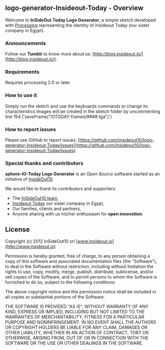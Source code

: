 
## logo-generator-Insideout-Today - Overview

Welcome to **InSideOut.Today Logo Generator**, a simple sketch developed with [Processing](http://processing.org/) representing the identity of Insideout Today (our sister company in Egypt).


### Announcements

Follow our **Tumblr** to know more about us: [http://blog.insideout.io/](http://blog.insideout.io/).


### Requirements

Requires processing 2.0 or later.

### How to use it

Simply run the sketch and use the keyboards commands to change its characteristics 
Images will be created in the sketch folder by uncommenting line 154 ('saveFrame("IOTODAY-frames/####.tga")') 

### How to report issues

Please use GitHub to report issues: [https://github.com/insideout10/logo-generator-Insideout-Today/issues](https://github.com/insideout10/logo-generator-Insideout-Today/issues).

### Special thanks and contributors

**sphere-IO-Today Logo Generator** is an *Open Source* software started as an initiative of [InsideOut10](http://www.insideout.io).

We would like to thank its contributors and supporters:

* The [InSideOut10 team](http://www.insideout.io),
* [Insideout Today](http://insideout.today) our sister company in Egypt,
* Our families, clients and partners, 
* Anyone sharing with us his/her enthusiasm for **open innovation**.


## License

Copyright (c) 2012 InSideOut10 srl [www.insideout.io](http://www.insideout.io)

Permission is hereby granted, free of charge, to any person
obtaining a copy of this software and associated documentation
files (the "Software"), to deal in the Software without
restriction, including without limitation the rights to use,
copy, modify, merge, publish, distribute, sublicense, and/or sell
copies of the Software, and to permit persons to whom the
Software is furnished to do so, subject to the following
conditions:

The above copyright notice and this permission notice shall be
included in all copies or substantial portions of the Software.

THE SOFTWARE IS PROVIDED "AS IS", WITHOUT WARRANTY OF ANY KIND,
EXPRESS OR IMPLIED, INCLUDING BUT NOT LIMITED TO THE WARRANTIES
OF MERCHANTABILITY, FITNESS FOR A PARTICULAR PURPOSE AND
NONINFRINGEMENT. IN NO EVENT SHALL THE AUTHORS OR COPYRIGHT
HOLDERS BE LIABLE FOR ANY CLAIM, DAMAGES OR OTHER LIABILITY,
WHETHER IN AN ACTION OF CONTRACT, TORT OR OTHERWISE, ARISING
FROM, OUT OF OR IN CONNECTION WITH THE SOFTWARE OR THE USE OR
OTHER DEALINGS IN THE SOFTWARE.

